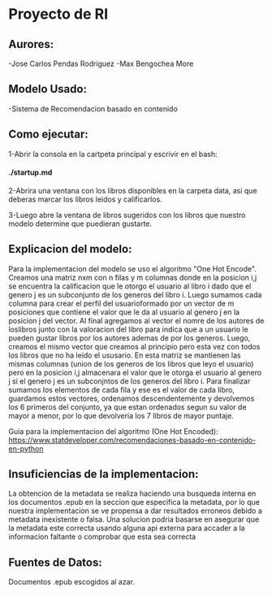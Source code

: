 # Proyecto de RI

## Aurores:
-Jose Carlos Pendas Rodriguez
-Max Bengochea More

## Modelo Usado:
-Sistema de Recomendacion basado en contenido
## Como ejecutar:
1-Abrir la consola en la cartpeta principal y escrivir en el bash:
#### ./startup.md

2-Abrira una ventana con los libros disponibles en la carpeta data, asi que deberas marcar los libros leidos y calificarlos.

3-Luego abre la ventana de libros sugeridos con los libros que nuestro modelo determine que puedieran gustarte.

## Explicacion del modelo:
Para la implementacion del modelo se uso el algoritmo "One Hot Encode". Creamos una matriz nxm con n filas y m columnas donde en la posicion i,j se encuentra la calificacion que le otorgo el usuario al libro i dado que el genero j es un subconjunto de los generos del libro i. Luego sumamos cada columna para crear el perfil del usuarioformado por un vector de m posiciones que contiene el valor que le da al usuario al genero j en la posicion j del vector. Al final agregamos al vector el nomre de los autores de loslibros junto con la valoracion del libro para indica que a un usuario le pueden gustar libros por los autores ademas de por los generos. Luego, creamos el mismo vector que creamos al principio pero esta vez con todos los libros que no ha leido el ususario. En esta matriz se mantienen las mismas columnas (union de los generos de los libros que leyo el usuario) pero en la posicion i,j almacenara el valor que le otorga el usuario al genero j si el genero j es un subconjntos de los generos del libro i. Para finalizar sumamos los elementos de cada fila y ese es el valor de cada libro, guardamos estos vectores, ordenamos descendentemente y devolvemos los 6 primeros del conjunto, ya que estan ordenados segun su valor de mayor a menor, por lo que devolveria los 7 libros de mayor puntaje.

Guia para la implementacion del algoritmo (One Hot Encoded):
https://www.statdeveloper.com/recomendaciones-basado-en-contenido-en-python

## Insuficiencias de la implementacion:
La obtencion de la metadata se realiza haciendo una busqueda interna en los documentos .epub en la seccion que especifica la metadata, por lo que nuestra implementacion se ve propensa a dar resultados erroneos debido a metadata inexistente o falsa. Una solucion podria basarse en asegurar que la metadata este correcta usando alguna api externa para accader a la informacion faltante o comprobar que esta sea correcta

## Fuentes de Datos:
Documentos .epub escogidos al azar.